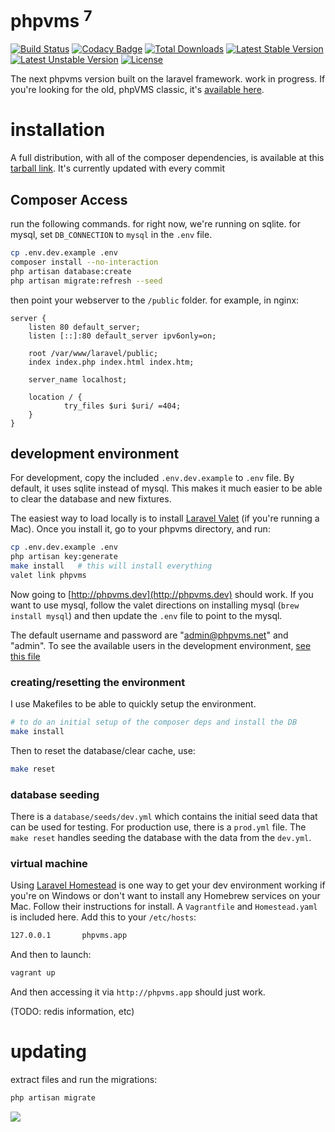 # phpvms <sup>7</sup>

[![Build Status](https://travis-ci.org/nabeelio/phpvms.svg)](https://travis-ci.org/nabeelio/phpvms) [![Codacy Badge](https://api.codacy.com/project/badge/Grade/d668bebb0a3c46bda381af16ce3d9450)](https://www.codacy.com/app/nabeelio/phpvms?utm_source=github.com&amp;utm_medium=referral&amp;utm_content=nabeelio/phpvms&amp;utm_campaign=Badge_Grade) [![Total Downloads](https://poser.pugx.org/nabeel/phpvms/downloads)](https://packagist.org/packages/nabeel/phpvms) [![Latest Stable Version](https://poser.pugx.org/nabeel/phpvms/v/stable)](https://packagist.org/packages/nabeel/phpvms) [![Latest Unstable Version](https://poser.pugx.org/nabeel/phpvms/v/unstable)](https://packagist.org/packages/nabeel/phpvms) [![License](https://poser.pugx.org/nabeel/phpvms/license)](https://packagist.org/packages/nabeel/phpvms)

The next phpvms version built on the laravel framework. work in progress. If you're looking for 
the old, phpVMS classic, it's [available here](https://github.com/nabeelio/phpvms_v2).

# installation

A full distribution, with all of the composer dependencies, is available at this [tarball link](http://phpvms.net/downloads/nightly.tar.gz). 
It's currently updated with every commit

## Composer Access

run the following commands. for right now, we're running on sqlite. for mysql, set 
`DB_CONNECTION` to `mysql` in the `.env` file.

```bash
cp .env.dev.example .env
composer install --no-interaction
php artisan database:create
php artisan migrate:refresh --seed
```

then point your webserver to the `/public` folder. for example, in nginx:

```nginx
server {
    listen 80 default_server;
    listen [::]:80 default_server ipv6only=on;

    root /var/www/laravel/public;
    index index.php index.html index.htm;

    server_name localhost;

    location / {
            try_files $uri $uri/ =404;
    }
}
```

## development environment

For development, copy the included `.env.dev.example` to `.env` file. By default, it uses sqlite
instead of mysql. This makes it much easier to be able to clear the database and new fixtures.

The easiest way to load locally is to install [Laravel Valet](https://laravel.com/docs/5.5/valet) 
(if you're running a Mac). Once you install it, go to your phpvms directory, and run:

```bash
cp .env.dev.example .env
php artisan key:generate
make install   # this will install everything
valet link phpvms
```

Now going to [http://phpvms.dev](http://phpvms.dev) should work. If you want to use mysql,
follow the valet directions on installing mysql (`brew install mysql`) and then update the
`.env` file to point to the mysql.

The default username and password are "admin@phpvms.net" and "admin". 
To see the available users in the development environment, [see this file](https://github.com/nabeelio/phpvms/blob/master/database/seeds/dev.yml#L10) 

### creating/resetting the environment

I use Makefiles to be able to quickly setup the environment.

```bash
# to do an initial setup of the composer deps and install the DB
make install
```

Then to reset the database/clear cache, use:

```bash
make reset
```

### database seeding

There is a `database/seeds/dev.yml` which contains the initial seed data that can be used
for testing. For production use, there is a `prod.yml` file. The `make reset` handles seeding
the database with the data from the `dev.yml`.

### virtual machine

Using [Laravel Homestead](https://laravel.com/docs/5.4/homestead) is one way to get your dev
environment working if you're on Windows or don't want to install any Homebrew services 
on your Mac. Follow their instructions for install. A `Vagrantfile` and `Homestead.yaml`
is included here. Add this to your `/etc/hosts`:

```bash
127.0.0.1       phpvms.app
```

And then to launch:

```bash
vagrant up
```

And then accessing it via `http://phpvms.app` should just work.

(TODO: redis information, etc)

# updating

extract files and run the migrations:

```bash
php artisan migrate
```

![](http://i.imgur.com/bMh1xn6.png)
